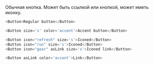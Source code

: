 Обычная кнопка. Может быть ссылкой или кнопкой, может иметь иконку.

```js padded
<Button>Regular button</Button>
```

```js padded
<Button size='s' color='accent'>Accent button</Button>
```

```js padded
<Button icon="refresh" size='s'>Iconed</Button>
<Button icon="run" size='s'>Iconed</Button>
<Button icon="gear" asLink size='s'>Iconed link</Button>
```

```js padded
<Button asLink color='accent'>Link</Button>
```